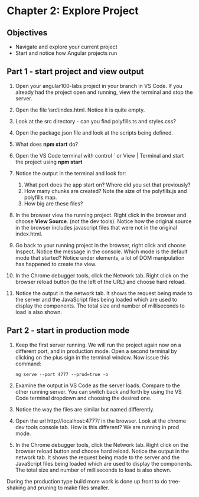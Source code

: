 # Chapter 2: Explore Project

## Objectives

- Navigate and explore your current project
- Start and notice how Angular projects run

## Part 1 - start project and view output

1. Open your angular100-labs project in your branch in VS Code. If you already had the project open and running, view the terminal and stop the server.

2. Open the file \src\index.html. Notice it is quite empty.

3. Look at the src directory - can you find polyfills.ts and styles.css?

4. Open the package.json file and look at the scripts being defined.

5. What does **npm start** do?

6. Open the VS Code terminal with control ` or View | Terminal and start the project using **npm start**

7. Notice the output in the terminal and look for:

   1. What port does the app start on? Where did you set that previously?
   2. How many chunks are created? Note the size of the polyfills.js and polyfills.map.
   3. How big are these files?

8. In the browser view the running project. Right click in the browser and choose **View Source**. (not the dev tools). Notice how the original source in the browser includes javascript files that were not in the original index.html.

9. Go back to your running project in the browser, right click and choose Inspect. Notice the message in the console. Which mode is the default mode that started? Notice under elements, a lot of DOM manipulation has happened to create the view.

10. In the Chrome debugger tools, click the Network tab. Right click on the browser reload button (to the left of the URL) and choose hard reload.
    
11. Notice the output in the network tab. It shows the request being made to the server and the JavaScript files being loaded which are used to display the components. The total size and number of milliseconds to load is also shown.

## Part 2 - start in production mode

1. Keep the first server running. We will run the project again now on a different port, and in production mode. Open a second terminal by clicking on the plus sign in the terminal window. Now issue this command:

   ```
   ng serve --port 4777 --prod=true -o
   ```

2. Examine the output in VS Code as the server loads. Compare to the other running server. You can switch back and forth by using the VS Code terminal dropdown and choosing the desired one.

3. Notice the way the files are similar but named differently.

4. Open the url http://localhost:4777/ in the browser. Look at the chrome dev tools console tab. How is this different? We are running in prod mode.

5. In the Chrome debugger tools, click the Network tab. Right click on the browser reload button and choose hard reload. Notice the output in the network tab. It shows the request being made to the server and the JavaScript files being loaded which are used to display the components. The total size and number of milliseconds to load is also shown.

During the production type build more work is done up front to do tree-shaking and pruning to make files smaller.
